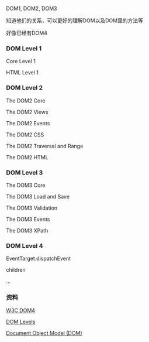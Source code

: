 DOM1, DOM2, DOM3

知道他们的关系，可以更好的理解DOM以及DOM里的方法等

好像已经有DOM4

### DOM Level 1
Core Level 1

HTML Level 1

### DOM Level 2
The DOM2 Core

The DOM2 Views

The DOM2 Events

The DOM2 CSS

The DOM2 Traversal and Range

The DOM2 HTML

### DOM Level 3
The DOM3 Core

The DOM3 Load and Save

The DOM3 Validation

The DOM3 Events

The DOM3 XPath


### DOM Level 4
EventTarget.dispatchEvent

children

...


### 资料
[W3C DOM4](https://www.w3.org/TR/dom/)

[DOM Levels](https://developer.mozilla.org/fr/docs/DOM_Levels)

[Document Object Model (DOM)](https://www.w3.org/DOM/)